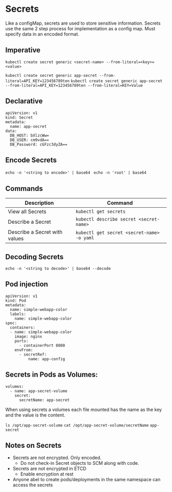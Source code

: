 # Secrets

Like a configMap, secrets are used to store sensitive information. Secrets use the same 2 step process for implementation as a config map. Must specify data in an encoded format.

## Imperative

`kubectl create secret generic <secret-name> --from-literal=<key>=<value>`

`kubectl create secret generic app-secret --from-literal=API_KEY=123456789ten`
`kubectl create secret generic app-secret --from-literal=API_KEY=123456789ten --from-literal=KEY=Value`

## Declarative

```
apiVersion: v1
kind: Secret
metadata:
  name: app-secret
data:
  DB_HOST: bXlzcWw=
  DB_USER: cm9vdA==
  DB_Password: cGFzc3dyZA==
```

## Encode Secrets

`echo -n '<string to encode>' | base64 `
`echo -n 'root' | base64 `

## Commands

| Description | Command |
| --- | ----------- |
| View all Secrets | `kubectl get secrets`|
| Describe a Secret | `kubectl describe secret <secret-name>`|
| Describe a Secret with values | `kubectl get secret <secret-name> -o yaml`|


## Decoding Secrets

`echo -n '<string to decode>' | base64 --decode`

## Pod injection

```
apiVersion: v1
kind: Pod
metadata:
  name: simple-webapp-color
  labels:
    name: simple-webapp-color
spec:
  containers:
  - name: simple-webapp-color
    image: nginx
    ports:
      - containerPort 8080
    envFrom:
      - secretRef:
          name: app-config
```
## Secrets in Pods as Volumes:
```
volumes:
  - name: app-secret-volume
    secret:
      secretName: app-secret
```

When using secrets a volumes each file mounted has the name as the key and the value is the content. 

`ls /opt/app-secret-volume`
`cat /opt/app-secret-volume/secretName`
`app-secret`

## Notes on Secrets 

* Secrets are not encrypted. Only encoded.
  * Do not check-in Secret objects to SCM along with code.
* Secrets are not encrypted in ETCD
  * Enable encryption at rest
* Anyone abel to create pods/deployments in the same namespace can access the secrets